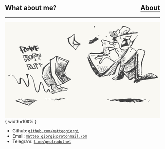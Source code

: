 <nav class="site-nav">
<h2>
    What about me?
    <a href="contacts" style="float:right">About</a>
</h2>
</nav>

---

![](pics/mail.png){ width=100% }

- Github: [`github.com/matteogiorgi`](https://github.com/matteogiorgi)
- Email: [`matteo.giorgi@protonmail.com`](mailto:matteo.giorgi@protonmail.com)
- Telegram: [`t.me/geoteodotnet`](https://t.me/geoteodotnet)
